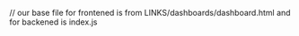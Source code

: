 // our base file for frontened is from LINKS/dashboards/dashboard.html
and for backened is index.js
